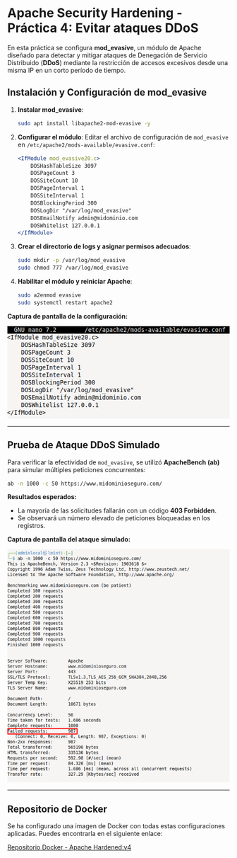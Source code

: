 # Apache Security Hardening - Práctica 4: Evitar ataques DDoS

En esta práctica se configura **mod_evasive**, un módulo de Apache diseñado para detectar y mitigar ataques de Denegación de Servicio Distribuido (**DDoS**) mediante la restricción de accesos excesivos desde una misma IP en un corto período de tiempo.

## Instalación y Configuración de mod_evasive

1. **Instalar mod_evasive**:
   
   ```bash
   sudo apt install libapache2-mod-evasive -y
   ```

3. **Configurar el módulo**:
   Editar el archivo de configuración de `mod_evasive` en `/etc/apache2/mods-available/evasive.conf`:
   
   ```apache
   <IfModule mod_evasive20.c>
       DOSHashTableSize 3097
       DOSPageCount 3
       DOSSiteCount 10
       DOSPageInterval 1
       DOSSiteInterval 1
       DOSBlockingPeriod 300
       DOSLogDir "/var/log/mod_evasive"
       DOSEmailNotify admin@midominio.com
       DOSWhitelist 127.0.0.1
   </IfModule>
   ```

4. **Crear el directorio de logs y asignar permisos adecuados**:
   
   ```bash
   sudo mkdir -p /var/log/mod_evasive
   sudo chmod 777 /var/log/mod_evasive
   ```

5. **Habilitar el módulo y reiniciar Apache**:
   
   ```bash
   sudo a2enmod evasive
   sudo systemctl restart apache2
   ```

**Captura de pantalla de la configuración:**

![Configuración de mod_evasive](assets/1%20-%20evasive.png)

---

## Prueba de Ataque DDoS Simulado

Para verificar la efectividad de `mod_evasive`, se utilizó **ApacheBench (ab)** para simular múltiples peticiones concurrentes:

```bash
ab -n 1000 -c 50 https://www.midominioseguro.com/
```

**Resultados esperados:**
- La mayoría de las solicitudes fallarán con un código **403 Forbidden**.
- Se observará un número elevado de peticiones bloqueadas en los registros.

**Captura de pantalla del ataque simulado:**

![Prueba de resistencia](assets/2%20-%20Test.png)

---

## Repositorio de Docker

Se ha configurado una imagen de Docker con todas estas configuraciones aplicadas. Puedes encontrarla en el siguiente enlace:

[Repositorio Docker - Apache Hardened:v4](https://hub.docker.com/layers/pps10752370/apache-hardened/v4/images/sha256-7f7f1d46216e5f7d2110b8110dee3f787f29cb845e75d1be8867e0960a2890ef)
